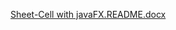 [Sheet-Cell with javaFX.README.docx](https://github.com/user-attachments/files/17174718/Sheet-Cell.with.javaFX.README.docx)
